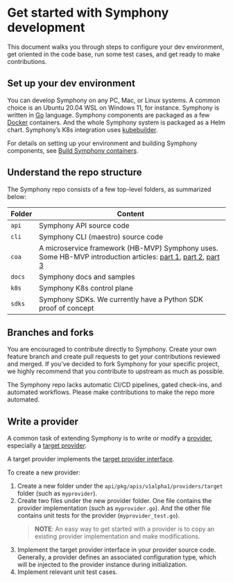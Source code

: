 # Get started with Symphony development

This document walks you through steps to configure your dev environment, get oriented in the code base, run some test cases, and get ready to make contributions.

## Set up your dev environment

You can develop Symphony on any PC, Mac, or Linux systems. A common choice is an Ubuntu 20.04 WSL on Windows 11, for instance. Symphony is written in [Go](https://go.dev/) language. Symphony components are packaged as a few [Docker](https://www.docker.com/products/docker-desktop) containers. And the whole Symphony system is packaged as a Helm chart. Symphony’s K8s integration uses [kubebuilder](https://book.kubebuilder.io/).

For details on setting up your environment and building Symphony components, see [Build Symphony containers](../build_deployment/build.md).

## Understand the repo structure

The Symphony repo consists of a few top-level folders, as summarized below:

| Folder | Content |
|--------|--------|
| `api` | Symphony API source code |
| `cli` | Symphony CLI (maestro) source code |
| `coa` | A microservice framework (HB-MVP) Symphony uses. Some HB-MVP introduction articles: [part 1](https://www.linkedin.com/pulse/hb-mvp-design-pattern-extensible-systems-part-i-haishi-bai/), [part 2](https://www.linkedin.com/pulse/hb-mvp-design-pattern-extensible-systems-part-ii-haishi-bai/), [part 3](https://www.linkedin.com/pulse/hb-mvp-design-pattern-extensible-systems-part-iii-haishi-bai/)|
| `docs` | Symphony docs and samples |
| `k8s` | Symphony K8s control plane |
| `sdks`| Symphony SDKs. We currently have a Python SDK proof of concept |

## Branches and forks

You are encouraged to contribute directly to Symphony. Create your own feature branch and create pull requests to get your contributions reviewed and merged. If you’ve decided to fork Symphony for your specific project, we highly recommend that you contribute to upstream as much as possible.

The Symphony repo lacks automatic CI/CD pipelines, gated check-ins, and automated workflows. Please make contributions to make the repo more automated.

## Write a provider

A common task of extending Symphony is to write or modify a [provider](../providers/_overview.md), especially a [target provider](../providers/target_provider.md).

A target provider implements the [target provider interface](../providers/provider_interface.md).

To create a new provider:

1. Create a new folder under the `api/pkg/apis/v1alpha1/providers/target` folder (such as `myprovider`).
2. Create two files under the new provider folder. One file contains the provider implementation (such as `myprovider.go`). And the other file contains unit tests for the provider (`myprovider_test.go`).
    > **NOTE**: An easy way to get started with a provider is to copy an existing provider implementation and make modifications.
3. Implement the target provider interface in your provider source code. Generally, a provider defines an associated configuration type, which will be injected to the provider instance during initialization.
4. Implement relevant unit test cases.
